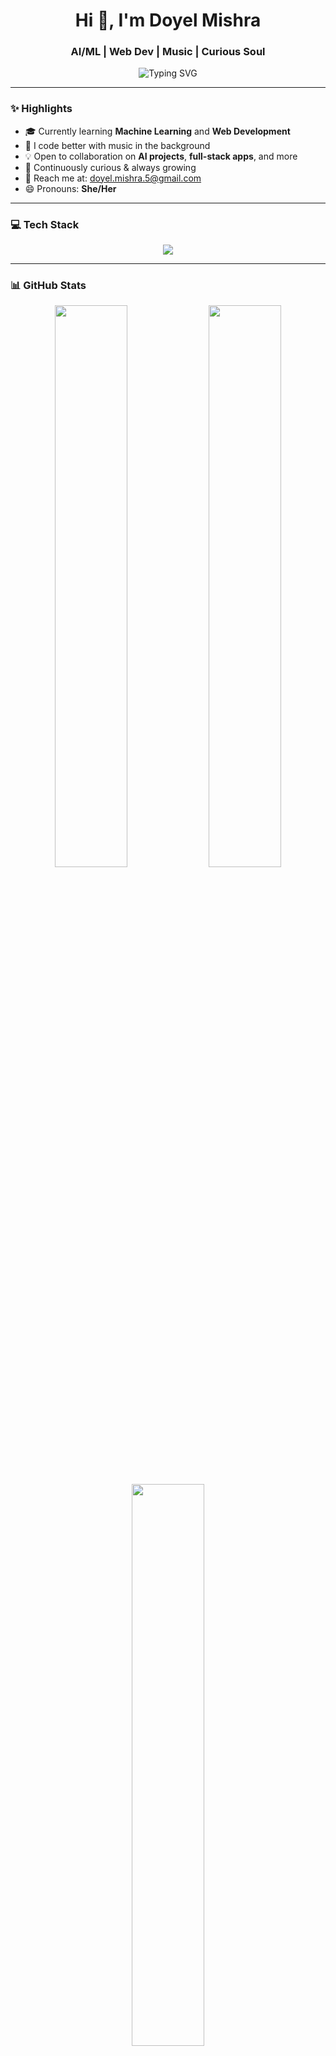 <h1 align="center">Hi 👋, I'm Doyel Mishra</h1>
<h3 align="center">AI/ML | Web Dev | Music | Curious Soul</h3>

<p align="center">
  <img src="https://readme-typing-svg.herokuapp.com?font=Fira+Code&duration=3000&pause=1000&color=FFB6C1&center=true&width=435&lines=AI+Explorer+%F0%9F%94%96;Web+Dev+Learner+%F0%9F%93%90;Music+Lover+%F0%9F%8E%B6;Always+Learning+%F0%9F%9A%80" alt="Typing SVG" />
</p>

---

### ✨ Highlights
- 🎓 Currently learning **Machine Learning** and **Web Development**
- 🎵 I code better with music in the background
- 💡 Open to collaboration on **AI projects**, **full-stack apps**, and more
- 🌱 Continuously curious & always growing
- 💌 Reach me at: [doyel.mishra.5@gmail.com](mailto:doyel.mishra.5@gmail.com)
- 😄 Pronouns: **She/Her**

---

### 💻 Tech Stack
<p align="center">
  <img src="https://skillicons.dev/icons?i=python,java,html,css,javascript,flask,mysql,git,github" />
</p>

---

### 📊 GitHub Stats

<p align="center">
  <img src="https://github-readme-stats.vercel.app/api?username=DoyelMishra15&show_icons=true&theme=radical&bg_color=30,e6e6fa,ffb6c1&title_color=ff69b4&text_color=000000" width="48%" />
  <img src="https://streak-stats.demolab.com?user=DoyelMishra15&theme=radical&hide_border=false&ring=ff69b4&fire=ff69b4&currStreakNum=ff69b4&background=30,e6e6fa,ffb6c1" width="48%" />
</p>

<p align="center">
  <img src="https://github-readme-stats.vercel.app/api/top-langs/?username=DoyelMishra15&layout=compact&theme=radical&bg_color=30,e6e6fa,ffb6c1&title_color=ff69b4&text_color=000000" width="48%" />
</p>

<p align="center">
  <img src="https://komarev.com/ghpvc/?username=DoyelMishra15&color=ff69b4" alt="profile views" />
  <br/>
  📈 1,083 contributions in the last year
</p>

---

### 🌐 Let's Connect!
<p align="center">
  <a href="https://linkedin.com/in/doyelmishra15" target="_blank"><img src="https://img.shields.io/badge/LinkedIn-%230077B5.svg?&style=for-the-badge&logo=linkedin&logoColor=white" /></a>
  <a href="mailto:doyel.mishra.5@gmail.com"><img src="https://img.shields.io/badge/Email-D14836?style=for-the-badge&logo=gmail&logoColor=white" /></a>
</p>

---
